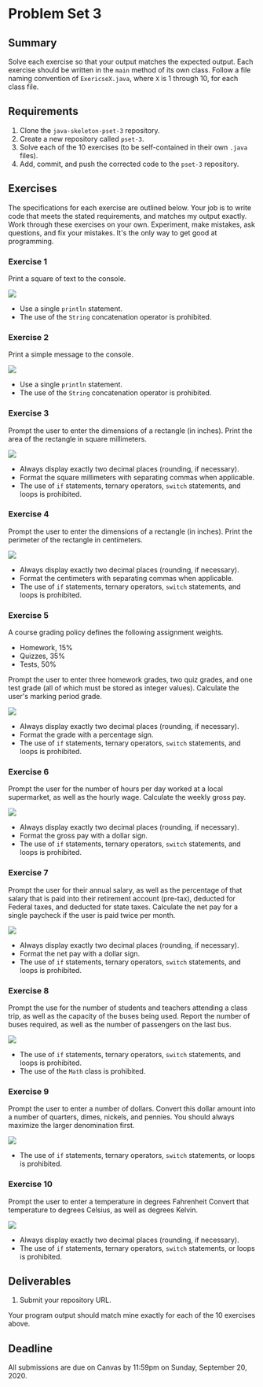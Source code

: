 # Problem Set 3

## **Summary**

Solve each exercise so that your output matches the expected output. Each exercise should be written in the `main` method of its own class. Follow a file naming convention of `ExericseX.java`, where `X` is 1 through 10, for each class file.

## Requirements

1. Clone the `java-skeleton-pset-3` repository.
2. Create a new repository called `pset-3`.
3. Solve each of the 10 exercises \(to be self-contained in their own `.java` files\).
4. Add, commit, and push the corrected code to the `pset-3` repository.

## Exercises

The specifications for each exercise are outlined below. Your job is to write code that meets the stated requirements, and matches my output exactly. Work through these exercises on your own. Experiment, make mistakes, ask questions, and fix your mistakes. It's the only way to get good at programming.

### Exercise 1

Print a square of text to the console.

![](../.gitbook/assets/exercise1.png)

* Use a single `println` statement.
* The use of the `String` concatenation operator is prohibited.

### Exercise 2

Print a simple message to the console.

![](../.gitbook/assets/exercise2.png)

* Use a single `println` statement.
* The use of the `String` concatenation operator is prohibited.

### Exercise 3

Prompt the user to enter the dimensions of a rectangle \(in inches\). Print the area of the rectangle in square millimeters.

![](../.gitbook/assets/exercise3.png)

* Always display exactly two decimal places \(rounding, if necessary\).
* Format the square millimeters with separating commas when applicable.
* The use of `if` statements, ternary operators, `switch` statements, and loops is prohibited.

### Exercise 4

Prompt the user to enter the dimensions of a rectangle \(in inches\). Print the perimeter of the rectangle in centimeters.

![](../.gitbook/assets/exercise4.png)

* Always display exactly two decimal places \(rounding, if necessary\).
* Format the centimeters with separating commas when applicable.
* The use of `if` statements, ternary operators, `switch` statements, and loops is prohibited.

### Exercise 5

A course grading policy defines the following assignment weights.

* Homework, 15%
* Quizzes, 35%
* Tests, 50%

Prompt the user to enter three homework grades, two quiz grades, and one test grade \(all of which must be stored as integer values\). Calculate the user's marking period grade.

![](../.gitbook/assets/exercise5.png)

* Always display exactly two decimal places \(rounding, if necessary\).
* Format the grade with a percentage sign.
* The use of `if` statements, ternary operators, `switch` statements, and loops is prohibited.

### Exercise 6

Prompt the user for the number of hours per day worked at a local supermarket, as well as the hourly wage. Calculate the weekly gross pay.

![](../.gitbook/assets/exercise6.png)

* Always display exactly two decimal places \(rounding, if necessary\).
* Format the gross pay with a dollar sign.
* The use of `if` statements, ternary operators, `switch` statements, and loops is prohibited.

### Exercise 7

Prompt the user for their annual salary, as well as the percentage of that salary that is paid into their retirement account \(pre-tax\), deducted for Federal taxes, and deducted for state taxes. Calculate the net pay for a single paycheck if the user is paid twice per month.

![](../.gitbook/assets/exercise7.png)

* Always display exactly two decimal places \(rounding, if necessary\).
* Format the net pay with a dollar sign.
* The use of `if` statements, ternary operators, `switch` statements, and loops is prohibited.

### Exercise 8

Prompt the use for the number of students and teachers attending a class trip, as well as the capacity of the buses being used. Report the number of buses required, as well as the number of passengers on the last bus.

![](../.gitbook/assets/exercise8.png)

* The use of `if` statements, ternary operators, `switch` statements, and loops is prohibited.
* The use of the `Math` class is prohibited.

### Exercise 9

Prompt the user to enter a number of dollars. Convert this dollar amount into a number of quarters, dimes, nickels, and pennies. You should always maximize the larger denomination first.

![](../.gitbook/assets/exercise9.png)

* The use of `if` statements, ternary operators, `switch` statements, or loops is prohibited.

### Exercise 10

Prompt the user to enter a temperature in degrees Fahrenheit Convert that temperature to degrees Celsius, as well as degrees Kelvin.

![](../.gitbook/assets/exercise10.png)

* Always display exactly two decimal places \(rounding, if necessary\).
* The use of `if` statements, ternary operators, `switch` statements, or loops is prohibited.

## Deliverables

1. Submit your repository URL.

Your program output should match mine exactly for each of the 10 exercises above.

## Deadline

All submissions are due on Canvas by 11:59pm on Sunday, September 20, 2020.

